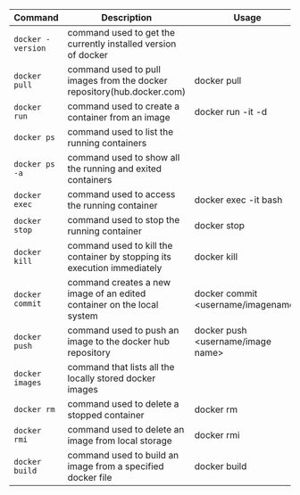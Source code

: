 |      Command      |     Description     |     Usage     |
|      -------      |     -----------     |     -----     |
| `docker -version` | command used to get the currently installed version of docker         |                                     |
| `docker pull`     | command used to pull images from the docker repository(hub.docker.com)| docker pull <image name>            |
| `docker run`      | command used to create a container from an image                      | docker run -it -d <image name>      |
| `docker ps`       | command used to list the running containers                           |                                     |
| `docker ps -a`    | command used to show all the running and exited containers            |                                     |
| `docker exec`     | command used to access the running container                          | docker exec -it <container id> bash |
| `docker stop`     | command used to stop the running container                            | docker stop <container id>          |
| `docker kill`     | command used to kill the container by stopping its execution immediately| docker kill <container id>        |
| `docker commit`   | command creates a new image of an edited container on the local system| docker commit <conatainer id> <username/imagename> |
| `docker push`     | command used to push an image to the docker hub repository            | docker push <username/image name>   |
| `docker images`   | command that lists all the locally stored docker images               |                                     |
| `docker rm`       | command used to delete a stopped container                            | docker rm <container id>            |
| `docker rmi`      | command used to delete an image from local storage                    | docker rmi <image-id>               |
| `docker build`    | command used to build an image from a specified docker file           | docker build <path to docker file>  |

